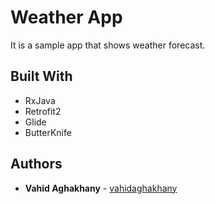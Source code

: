 # Weather App

It is a sample app that shows weather forecast.

## Built With

* RxJava
* Retrofit2
* Glide
* ButterKnife

## Authors

* **Vahid Aghakhany** - [vahidaghakhany](https://github.com/vahidaghakhany)


